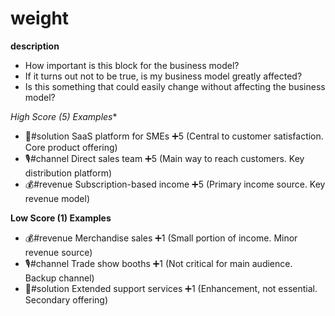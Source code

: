 # weight

**description**

* How important is this block for the business model?
* If it turns out not to be true, is my business model greatly affected?
* Is this something that could easily change without affecting the business model?

*High Score (5) Examples**

* 💊#solution SaaS platform for SMEs ➕5 (Central to customer satisfaction. Core product offering)
* 🎙️#channel Direct sales team ➕5 (Main way to reach customers. Key distribution platform)
* 💰#revenue Subscription-based income ➕5 (Primary income source. Key revenue model)

**Low Score (1) Examples**

* 💰#revenue Merchandise sales ➕1 (Small portion of income. Minor revenue source)
* 🎙️#channel Trade show booths ➕1 (Not critical for main audience. Backup channel)
* 💊#solution Extended support services ➕1 (Enhancement, not essential. Secondary offering)

